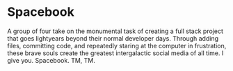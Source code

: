 # Spacebook
A group of four take on the monumental task of creating a full stack project that goes lightyears beyond their normal developer days. Through adding files, committing code, and repeatedly staring at the computer in frustration, these brave souls create the greatest intergalactic social media of all time. I give you.  Spacebook. TM, TM.  
